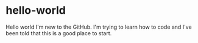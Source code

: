 # hello-world
Hello world 
I'm new to the GitHub. I'm trying to learn how to code and I've been told that this is a good place to start. 
